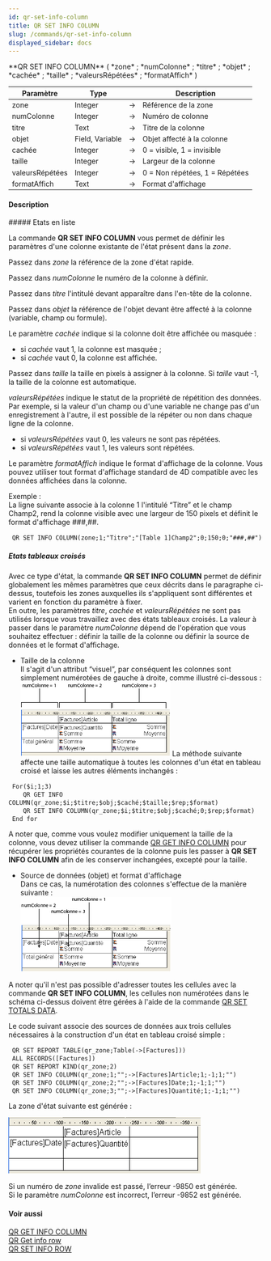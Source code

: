 ```yaml
---
id: qr-set-info-column
title: QR SET INFO COLUMN
slug: /commands/qr-set-info-column
displayed_sidebar: docs
---
```


<!--REF #_command_.QR SET INFO COLUMN.Syntax-->**QR SET INFO COLUMN** ( *zone* ; *numColonne* ; *titre* ; *objet* ; *cachée* ; *taille* ; *valeursRépétées* ; *formatAffich* )<!-- END REF-->
<!--REF #_command_.QR SET INFO COLUMN.Params-->
| Paramètre | Type |  | Description |
| --- | --- | --- | --- |
| zone | Integer | &rarr; | Référence de la zone |
| numColonne | Integer | &rarr; | Numéro de colonne |
| titre | Text | &rarr; | Titre de la colonne |
| objet | Field, Variable | &rarr; | Objet affecté à la colonne |
| cachée | Integer | &rarr; | 0 = visible, 1 = invisible |
| taille | Integer | &rarr; | Largeur de la colonne |
| valeursRépétées | Integer | &rarr; | 0 = Non répétées, 1 = Répétées |
| formatAffich | Text | &rarr; | Format d'affichage |

<!-- END REF-->

#### Description 

<!--REF #_command_.QR SET INFO COLUMN.Summary-->##### Etats en liste 

La commande **QR SET INFO COLUMN** vous permet de définir les paramètres d'une colonne existante de l'état présent dans la *zone*.<!-- END REF--> 

Passez dans *zone* la référence de la zone d'état rapide.

Passez dans *numColonne* le numéro de la colonne à définir.

Passez dans *titre* l'intitulé devant apparaître dans l'en-tête de la colonne. 

Passez dans *objet* la référence de l'objet devant être affecté à la colonne (variable, champ ou formule).

Le paramètre *cachée* indique si la colonne doit être affichée ou masquée :

* si *cachée* vaut 1, la colonne est masquée ;
* si *cachée* vaut 0, la colonne est affichée.

Passez dans *taille* la taille en pixels à assigner à la colonne. Si *taille* vaut -1, la taille de la colonne est automatique. 

*valeursRépétées* indique le statut de la propriété de répétition des données. Par exemple, si la valeur d'un champ ou d'une variable ne change pas d'un enregistrement à l'autre, il est possible de la répéter ou non dans chaque ligne de la colonne.

* si *valeursRépétées* vaut 0, les valeurs ne sont pas répétées.
* si *valeursRépétées* vaut 1, les valeurs sont répétées.

Le paramètre *formatAffich* indique le format d'affichage de la colonne. Vous pouvez utiliser tout format d'affichage standard de 4D compatible avec les données affichées dans la colonne. 

Exemple :  
La ligne suivante associe à la colonne 1 l'intitulé “Titre” et le champ Champ2, rend la colonne visible avec une largeur de 150 pixels et définit le format d'affichage ###,##.

```4d
 QR SET INFO COLUMN(zone;1;"Titre";"[Table 1]Champ2";0;150;0;"###,##")
```

##### Etats tableaux croisés 

Avec ce type d'état, la commande **QR SET INFO COLUMN** permet de définir globalement les mêmes paramètres que ceux décrits dans le paragraphe ci-dessus, toutefois les zones auxquelles ils s'appliquent sont différentes et varient en fonction du paramètre à fixer.   
En outre, les paramètres *titre*, *cachée* et *valeursRépétées* ne sont pas utilisés lorsque vous travaillez avec des états tableaux croisés. La valeur à passer dans le paramètre *numColonne* dépend de l'opération que vous souhaitez effectuer : définir la taille de la colonne ou définir la source de données et le format d'affichage. 

* Taille de la colonne  
Il s'agit d'un attribut “visuel”, par conséquent les colonnes sont simplement numérotées de gauche à droite, comme illustré ci-dessous :  
![](../assets/en/commands/pict31030.fr.png)
La méthode suivante affecte une taille automatique à toutes les colonnes d'un état en tableau croisé et laisse les autres éléments inchangés :  

```4d
 For($i;1;3)
    QR GET INFO COLUMN(qr_zone;$i;$titre;$obj;$caché;$taille;$rep;$format)
    QR SET INFO COLUMN(qr_zone;$i;$titre;$obj;$caché;0;$rep;$format)
 End for
```

  
A noter que, comme vous voulez modifier uniquement la taille de la colonne, vous devez utiliser la commande [QR GET INFO COLUMN](qr-get-info-column.md) pour récupérer les propriétés courantes de la colonne puis les passer à **QR SET INFO COLUMN** afin de les conserver inchangées, excepté pour la taille.

* Source de données (objet) et format d'affichage  
Dans ce cas, la numérotation des colonnes s'effectue de la manière suivante :  
![](../assets/en/commands/pict31031.fr.png)

A noter qu'il n'est pas possible d'adresser toutes les cellules avec la commande **QR SET INFO COLUMN**, les cellules non numérotées dans le schéma ci-dessus doivent être gérées à l'aide de la commande [QR SET TOTALS DATA](qr-set-totals-data.md).

Le code suivant associe des sources de données aux trois cellules nécessaires à la construction d'un état en tableau croisé simple :

```4d
 QR SET REPORT TABLE(qr_zone;Table(->[Factures]))
 ALL RECORDS([Factures])
 QR SET REPORT KIND(qr_zone;2)
 QR SET INFO COLUMN(qr_zone;1;"";->[Factures]Article;1;-1;1;"")
 QR SET INFO COLUMN(qr_zone;2;"";->[Factures]Date;1;-1;1;"")
 QR SET INFO COLUMN(qr_zone;3;"";->[Factures]Quantité;1;-1;1;"")
```

La zone d'état suivante est générée :

![](../assets/en/commands/pict31032.fr.png)

Si un numéro de *zone* invalide est passé, l’erreur -9850 est générée.  
Si le paramètre *numColonne* est incorrect, l’erreur -9852 est générée.

#### Voir aussi 

[QR GET INFO COLUMN](qr-get-info-column.md)  
[QR Get info row](qr-get-info-row.md)  
[QR SET INFO ROW](qr-set-info-row.md)  